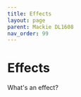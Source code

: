 ```yaml
---
title: Effects
layout: page
parent: Mackie DL1608
nav_order: 99
---
```


# Effects
What's an effect?
